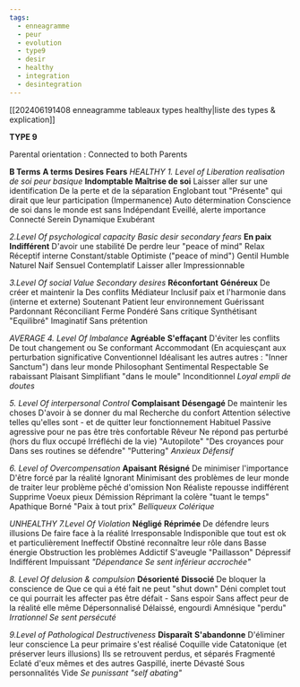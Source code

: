 ```yaml
---
tags:
  - enneagramme
  - peur
  - evolution
  - type9
  - desir
  - healthy
  - integration
  - desintegration
---
```

[[202406191408 enneagramme tableaux types healthy|liste des types & explication]]

**TYPE 9**

Parental orientation : Connected to both Parents

**B Terms**                 **A terms**                 **Desires**                           **Fears**
*HEALTHY*
*1. Level of Liberation*                   *realisation de soi*                    *peur basique*
**Indomptable**            **Maîtrise de soi**       Laisser aller sur une identification  De la perte et de la séparation
Englobant tout          "Présente"                 qui dirait que leur participation    (Impermanence)
Auto détermination   Conscience de soi     dans le monde est sans 
Indépendant              Eveillé, alerte             importance
Connecté                    Serein
Dynamique                 Exubérant

*2.Level Of psychological capacity*      *Basic desir*            *secondary fears*
**En paix**               **Indifférent**            D'avoir une stabilité     De perdre leur "peace of mind"
Relax                   Réceptif                  interne
Constant/stable  Optimiste               ("peace of mind")
Gentil                  Humble
Naturel                Naif
Sensuel                Contemplatif
Laisser aller          Impressionnable

*3.Level Of social Value*                *Secondary desires*
**Réconfortant**    **Généreux**              De créer et maintenir la      Des conflits
Médiateur           Inclusif                  paix et l'harmonie dans       (interne et externe)
Soutenant           Patient                   leur environnement
Guérissant           Pardonnant
Réconciliant        Ferme
Pondéré              Sans critique
Synthétisant        "Equilibré"
Imaginatif            Sans prétention

*AVERAGE*
*4. Level Of Imbalance*
**Agréable**              **S'effaçant**                  D'éviter les conflits            De tout changement ou
Se conformant      Accommodant           (En acquiesçant aux           perturbation significative
Conventionnel      Idéalisant les autres    autres : "Inner Sanctum")   dans leur monde
Philosophant        Sentimental
Respectable          Se rabaissant
Plaisant                 Simplifiant
"dans le moule"    Inconditionnel
*Loyal*                     *empli de doutes*

*5. Level Of interpersonal Control*
**Complaisant**              **Désengagé**              De maintenir les choses   D'avoir à se donner du mal
Recherche du confort Attention sélective   telles qu'elles sont -         et de quitter leur fonctionnement
Habituel                      Passive agressive      pour ne pas être               très confortable
Rêveur                         Ne répond pas         perturbé (hors du flux
occupé                         Irréfléchi                  de la vie)
"Autopilote"                "Des croyances pour
Dans ses routines         se défendre"
"Puttering"                   *Anxieux*
*Défensif*

*6. Level of Overcompensation*
**Apaisant**                **Résigné**                      De minimiser l'importance         D'être forcé par la réalité
Ignorant                  Minimisant                 des problèmes de leur monde   de traiter leur problème
pêché d'omission    Non Réaliste
repousse                 indifférent
Supprime                Voeux pieux
Démission               Réprimant la colère
"tuant le temps"      Apathique
Borné                       "Paix à tout prix"
*Belliqueux*                *Colérique*

*UNHEALTHY*
*7.Level Of Violation*
**Négligé**              **Réprimée**                 De défendre leurs illusions     De faire face à la réalité
Irresponsable      Indisponible              que tout est ok                       et particulièrement 
Ineffectif              Obstiné                                                                     reconnaître leur rôle dans
Basse énergie      Obstruction                                                              les problèmes
Addictif                S'aveugle
"Paillasson"          Dépressif
Indifférent            Impuissant
*"Dépendance*      *Se sent inférieur*
 *accrochée"*
 
*8. Level Of delusion & compulsion*
**Désorienté**         **Dissocié**                    De bloquer la conscience de       Que ce qui a été fait ne peut 
"shut down"        Déni complet            tout ce qui pourrait les affecter   pas être défait -
Sans espoir          Sans affect                                                                    peur de la réalité elle même
Dépersonnalisé    Délaissé, engourdi
Amnésique           "perdu"
*Irrationnel*             *Se sent persécuté*

*9.Level of Pathological Destructiveness*
**Disparaît**                 **S'abandonne**       D'éliminer leur conscience         La peur primaire s'est réalisé
Coquille vide            Catatonique         (et préserver leurs illusions)        Ils se retrouvent perdus, et séparés
Fragmenté               Eclaté                                                                        d'eux mêmes et des autres
Gaspillé, inerte         Dévasté
Sous personnalités   Vide
*Se punissant*              *"self abating"*